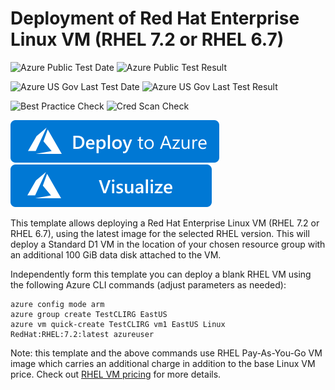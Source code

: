 # Deployment of Red Hat Enterprise Linux VM (RHEL 7.2 or RHEL 6.7)

![Azure Public Test Date](https://azurequickstartsservice.blob.core.windows.net/badges/101-vm-simple-rhel-unmanaged/PublicLastTestDate.svg)
![Azure Public Test Result](https://azurequickstartsservice.blob.core.windows.net/badges/101-vm-simple-rhel-unmanaged/PublicDeployment.svg)

![Azure US Gov Last Test Date](https://azurequickstartsservice.blob.core.windows.net/badges/101-vm-simple-rhel-unmanaged/FairfaxLastTestDate.svg)
![Azure US Gov Last Test Result](https://azurequickstartsservice.blob.core.windows.net/badges/101-vm-simple-rhel-unmanaged/FairfaxDeployment.svg)

![Best Practice Check](https://azurequickstartsservice.blob.core.windows.net/badges/101-vm-simple-rhel-unmanaged/BestPracticeResult.svg)
![Cred Scan Check](https://azurequickstartsservice.blob.core.windows.net/badges/101-vm-simple-rhel-unmanaged/CredScanResult.svg)

[![Deploy To Azure](https://raw.githubusercontent.com/Azure/azure-quickstart-templates/master/1-CONTRIBUTION-GUIDE/images/deploytoazure.svg?sanitize=true)]("https://portal.azure.com/#create/Microsoft.Template/uri/https%3A%2F%2Fraw.githubusercontent.com%2FAzure%2Fazure-quickstart-templates%2Fmaster%2F101-vm-simple-rhel-unmanaged%2Fazuredeploy.json")
[![Visualize](https://raw.githubusercontent.com/Azure/azure-quickstart-templates/master/1-CONTRIBUTION-GUIDE/images/visualizebutton.svg?sanitize=true)]("http://armviz.io/#/?load=https%3A%2F%2Fraw.githubusercontent.com%2FAzure%2Fazure-quickstart-templates%2Fmaster%2F101-vm-simple-rhel-unmanaged%2Fazuredeploy.json")

This template allows deploying a Red Hat Enterprise Linux VM (RHEL 7.2 or RHEL
6.7), using the latest image for the selected RHEL version. This will deploy a
Standard D1 VM in the location of your chosen resource group with an additional
100 GiB data disk attached to the VM.

Independently form this template you can deploy a blank RHEL VM using the
following Azure CLI commands (adjust parameters as needed):

```
azure config mode arm
azure group create TestCLIRG EastUS
azure vm quick-create TestCLIRG vm1 EastUS Linux RedHat:RHEL:7.2:latest azureuser
```

Note: this template and the above commands use RHEL Pay-As-You-Go VM image which
carries an additional charge in addition to the base Linux VM price. Check out
[RHEL VM pricing](https://azure.microsoft.com/en-us/pricing/details/virtual-machines/#red-hat)
for more details.
